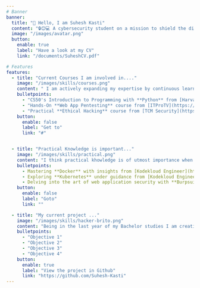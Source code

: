 ```yaml
---
# Banner
banner:
  title: "👋 Hello, I am Suhesh Kasti"
  content: "🔒😊💻 A cybersecurity student on a mission to shield the digital realm from virtual villains.🌐🛡️ <br> Let’s embark on this exciting journey to make the internet safer and have some cyber-fun along the way!"
  image: "/images/avatar.png"
  button:
    enable: true
    label: "Have a look at my CV"
    link: "/documents/SuheshCV.pdf"

# Features
features:
  - title: "Current Courses I am involved in...."
    image: "/images/skills/courses.png"
    content: " I am actively expanding my expertise by continuous learning in the fascinating world of cybersecurity. Courses provide structured way of learning, making the learning process seamless."
    bulletpoints:
      - "CS50's Introduction to Programming with **Python** from [Harvard](https://pll.harvard.edu/course/cs50s-introduction-programming-python)"
      - "Hands-On **Web App Pentesting** course from [ITProTV](https://www.itpro.tv/courses/security-skills/webapp-penetration-testing/)"
      - "Practical **Ethical Hacking** course from [TCM Security](https://academy.tcm-sec.com/p/practical-ethical-hacking-the-complete-course)"
    button:
      enable: false
      label: "Get to"
      link: "#"


  - title: "Practical Knowledge is important..."
    image: "/images/skills/practical.png"
    content: "I think practical khowledge is of utmost importance when it comes to technology. These are the technologies I am currently invested in honing my skills in this domain."
    bulletpoints:
      - Mastering **Docker** with insights from [Kodekloud Engineer](https://engineer.kodekloud.com/signup?referral=654587a7a0118b90ce5ac6b9)
      - Exploring **Kubernetes** under guidance from [Kodekloud Engineer](https://engineer.kodekloud.com/signup?referral=654587a7a0118b90ce5ac6b9) 
      - Delving into the art of web application security with **Burpsuite** from [Portswigger Academy](https://portswigger.net/web-security/dashboard) 
    button:
      enable: false
      label: "Goto"
      link: ""

  - title: "My current project ..."
    image: "/images/skills/hacker-brito.png"
    content: "Being in the last year of my Bachelor studies I am creating a {Project Idea} for my project. These are the objectives of that project:"
    bulletpoints:
      - "Objective 1"
      - "Objective 2"
      - "Objective 3"
      - "Objective 4"
    button:
      enable: true
      label: "View the project in Github"
      link: "https://github.com/Suhesh-Kasti"
---
```


